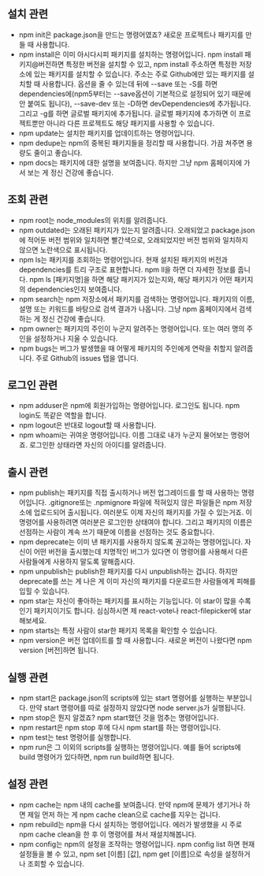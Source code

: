 ## 설치 관련
- npm init은 package.json을 만드는 명령어였죠? 새로운 프로젝트나 패키지를 만들 때 사용합니다.
- npm install은 이미 아시다시피 패키지를 설치하는 명령어입니다. npm install 패키지@버전하면 특정한 버전을 설치할 수 있고, npm install 주소하면 특정한 저장소에 있는 패키지를 설치할 수 있습니다. 주소는 주로 Github에만 있는 패키지를 설치할 때 사용합니다. 옵션을 줄 수 있는데 뒤에 --save 또는 -S를 하면 dependencies에(npm5부터는 --save옵션이 기본적으로 설정되어 있기 때문에 안 붙여도 됩니다), --save-dev 또는 -D하면 devDependencies에 추가됩니다. 그리고 -g를 하면 글로벌 패키지에 추가됩니다. 글로벌 패키지에 추가하면 이 프로젝트뿐만 아니라 다른 프로젝트도 해당 패키지를 사용할 수 있습니다.
- npm update는 설치한 패키지를 업데이트하는 명령어입니다.
- npm dedupe는 npm의 중복된 패키지들을 정리할 때 사용합니다. 가끔 쳐주면 용량도 줄이고 좋습니다.
- npm docs는 패키지에 대한 설명을 보여줍니다. 하지만 그냥 npm 홈페이지에 가서 보는 게 정신 건강에 좋습니다.

## 조회 관련
- npm root는 node_modules의 위치를 알려줍니다.
- npm outdated는 오래된 패키지가 있는지 알려줍니다. 오래되었고 package.json에 적어둔 버전 범위와 일치하면 빨간색으로, 오래되었지만 버전 범위와 일치하지 않으면 노란색으로 표시됩니다.
- npm ls는 패키지를 조회하는 명령어입니다. 현재 설치된 패키지의 버전과 dependencies를 트리 구조로 표현합니다. npm ll을 하면 더 자세한 정보를 줍니다. npm ls [패키지명]을 하면 해당 패키지가 있는지와, 해당 패키지가 어떤 패키지의 dependencies인지 보여줍니다.
- npm search는 npm 저장소에서 패키지를 검색하는 명령어입니다. 패키지의 이름, 설명 또는 키워드를 바탕으로 검색 결과가 나옵니다. 그냥 npm 홈페이지에서 검색하는 게 정신 건강에 좋습니다.
- npm owner는 패키지의 주인이 누군지 알려주는 명령어입니다. 또는 여러 명의 주인을 설정하거나 지울 수 있습니다.
- npm bugs는 버그가 발생했을 때 어떻게 패키지의 주인에게 연락을 취할지 알려줍니다. 주로 Github의 issues 탭을 엽니다.

## 로그인 관련
- npm adduser은 npm에 회원가입하는 명령어입니다. 로그인도 됩니다. npm login도 똑같은 역할을 합니다.
- npm logout은 반대로 logout할 때 사용합니다.
- npm whoami는 귀여운 명령어입니다. 이름 그대로 내가 누군지 물어보는 명령어죠. 로그인한 상태라면 자신의 아이디를 알려줍니다.

## 출시 관련
- npm publish는 패키지를 직접 출시하거나 버전 업그레이드를 할 때 사용하는 명령어입니다. .gitignore또는 .npmignore 파일에 적혀있지 않은 파일들은 npm 저장소에 업로드되어 출시됩니다. 여러분도 이제 자신의 패키지를 가질 수 있는거죠. 이 명령어를 사용하려면 여러분은 로그인한 상태여야 합니다. 그리고 패키지의 이름은 선점하는 사람이 계속 쓰기 때문에 이름을 선점하는 것도 중요합니다.
- npm deprecate는 이미 낸 패키지를 사용하지 않도록 권고하는 명령어입니다. 자신이 어떤 버전을 출시했는데 치명적인 버그가 있다면 이 명령어를 사용해서 다른 사람들에게 사용하지 말도록 말해줍시다.
- npm unpublish는 publish한 패키지를 다시 unpublish하는 겁니다. 하지만 deprecate를 쓰는 게 나은 게 이미 자신의 패키지를 다운로드한 사람들에게 피해를 입힐 수 있습니다.
- npm star는 자신이 좋아하는 패키지를 표시하는 기능입니다. 이 star이 많을 수록 인기 패키지이기도 합니다. 심심하시면 제 react-vote나 react-filepicker에 star 해보세요.
- npm starts는 특정 사람이 star한 패키지 목록을 확인할 수 있습니다.
- npm version은 버전 업데이트를 할 때 사용합니다. 새로운 버전이 나왔다면 npm version [버전]하면 됩니다.

## 실행 관련
- npm start은 package.json의 scripts에 있는 start 명령어를 실행하는 부분입니다. 만약 start 명령어를 따로 설정하지 않았다면 node server.js가 실행됩니다.
- npm stop은 뭔지 알겠죠? npm start했던 것을 멈추는 명령어입니다.
- npm restart은 npm stop 후에 다시 npm start를 하는 명령어입니다.
- npm test는 test 명령어를 실행합니다.
- npm run은 그 이외의 scripts를 실행하는 명령어입니다. 예를 들어 scripts에 build 명령어가 있다하면, npm run build하면 됩니다.

## 설정 관련
- npm cache는 npm 내의 cache를 보여줍니다. 만약 npm에 문제가 생기거나 하면 제일 먼저 하는 게 npm cache clean으로 cache를 지우는 겁니다.
- npm rebuild는 npm을 다시 설치하는 명령어입니다. 에러가 발생했을 시 주로 npm cache clean을 한 후 이 명령어를 쳐서 재설치해봅니다.
- npm config는 npm의 설정을 조작하는 명령어입니다. npm config list 하면 현재 설정들을 볼 수 있고, npm set [이름] [값], npm get [이름]으로 속성을 설정하거나 조회할 수 있습니다.
